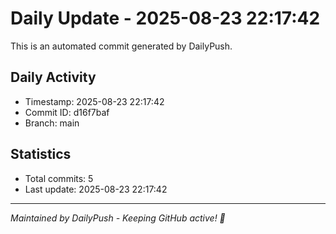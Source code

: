 # Daily Update - 2025-08-23 22:17:42

This is an automated commit generated by DailyPush.

## Daily Activity
- Timestamp: 2025-08-23 22:17:42
- Commit ID: d16f7baf
- Branch: main

## Statistics
- Total commits: 5
- Last update: 2025-08-23 22:17:42

---
*Maintained by DailyPush - Keeping GitHub active! 🚀*
